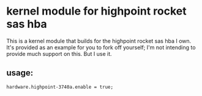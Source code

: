 # kernel module for highpoint rocket sas hba

This is a kernel module that builds for the highpoint rocket sas hba I own.
It's provided as an example for you to fork off yourself; I'm not intending
to provide much support on this. But I use it.

## usage:

```
hardware.highpoint-3740a.enable = true;
```